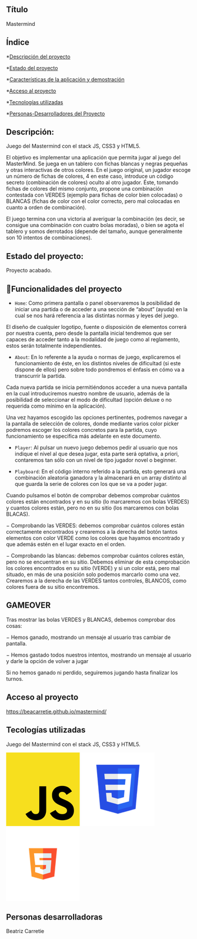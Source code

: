 ## Título

Mastermind 

## Índice

*[Descripción del proyecto](#descripción-del-proyecto)

*[Estado del proyecto](#Estado-del-proyecto)

*[Características de la aplicación y demostración](#Características-de-la-aplicación-y-demostración)

*[Acceso al proyecto](#acceso-proyecto)

*[Tecnologías utilizadas](#tecnologías-utilizadas)

*[Personas-Desarrolladores del Proyecto](#personas-desarrolladores)



## Descripción:

Juego del Mastermind con el stack JS, CSS3 y HTML5.

El objetivo es implementar una aplicación que permita jugar al juego del
MasterMind. Se juega en un tablero con fichas blancas y negras pequeñas y otras
interactivas de otros colores. En el juego original, un jugador escoge un número de
fichas de colores, 4 en este caso, introduce un código secreto (combinación de
colores) oculto al otro jugador. Éste, tomando fichas de colores del mismo conjunto,
propone una combinación contestada con VERDES (ejemplo para fichas de color
bien colocadas) o BLANCAS (fichas de color con el color correcto, pero mal colocadas
en cuanto a orden de combinación).

El juego termina con una victoria al averiguar la combinación (es decir, se consigue
una combinación con cuatro bolas moradas), o bien se agota el tablero y somos
derrotados (depende del tamaño, aunque generalmente son 10 intentos de
combinaciones).


## Estado del proyecto:

Proyecto acabado.

## :hammer:Funcionalidades del proyecto

- `Home`: Como primera pantalla o panel observaremos la posibilidad de iniciar una partida o
de acceder a una sección de “about” (ayuda) en la cual se nos hará referencia a las
distintas normas y leyes del juego.

El diseño de cualquier logotipo, fuente o disposición de elementos correrá por
nuestra cuenta, pero desde la pantalla inicial tendremos que ser capaces de acceder
tanto a la modalidad de juego como al reglamento, estos serán totalmente
independientes.

- `About`: En lo referente a la ayuda o normas de juego, explicaremos el funcionamiento de
éste, en los distintos niveles de dificultad (si este dispone de ellos) pero sobre todo
pondremos el énfasis en cómo va a transcurrir la partida.

Cada nueva partida se inicia permitiéndonos acceder a una nueva pantalla en la cual
introduciremos nuestro nombre de usuario, además de la posibilidad de seleccionar
el modo de dificultad (opción deluxe o no requerida como mínimo en la aplicación).

Una vez hayamos escogido las opciones pertinentes, podremos navegar a la
pantalla de selección de colores, donde mediante varios color picker podremos
escoger los colores concretos para la partida, cuyo funcionamiento se especifica más
adelante en este documento.

- `Player`: Al pulsar un nuevo juego debemos pedir al usuario que nos indique el nivel al que
desea jugar, esta parte será optativa, a priori, contaremos tan sólo con un nivel de
tipo jugador novel o beginner.

- `Playboard`: En el código interno referido a la partida, esto generará una combinación
aleatoria ganadora y la almacenará en un array distinto al que guarda la serie
de colores con los que se va a poder jugar.

Cuando pulsamos el botón de comprobar debemos comprobar cuántos colores
están encontrados y en su sitio (lo marcaremos con bolas VERDES) y cuantos
colores están, pero no en su sitio (los marcaremos con bolas BLACAS).

− Comprobando las VERDES: debemos comprobar cuántos colores están
correctamente encontrados y crearemos a la derecha del botón tantos
elementos con color VERDE como los colores que hayamos encontrado y que
además estén en el lugar exacto en el orden.

− Comprobando las blancas: debemos comprobar cuántos colores están, pero
no se encuentran en su sitio. Debemos eliminar de esta comprobación los
colores encontrados en su sitio (VERDE) y si un color está, pero mal situado,
en más de una posición solo podemos marcarlo como una vez. Crearemos a
la derecha de las VERDES tantos controles, BLANCOS, como colores fuera de
su sitio encontremos.

## GAMEOVER

Tras mostrar las bolas VERDES y BLANCAS, debemos comprobar dos cosas:

− Hemos ganado, mostrando un mensaje al usuario tras cambiar de pantalla.

− Hemos gastado todos nuestros intentos, mostrando un mensaje al usuario y darle la opción de volver a jugar

Si no hemos ganado ni perdido, seguiremos jugando hasta finalizar los
turnos.

##  Acceso al proyecto

https://beacarretie.github.io/mastermind/

##  Tecologías utilizadas

Juego del Mastermind con el stack JS, CSS3 y HTML5.

<img src="./imgs/js.png"> 
<img src="./imgs/css.png"> 
<img src="./imgs/html.png"> 

##  Personas desarrolladoras

Beatriz Carretie 


